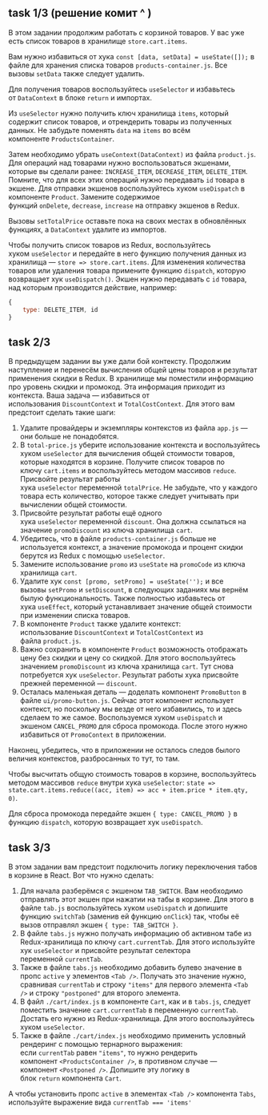 ## task 1/3 (решение комит ^ )

В этом задании продолжим работать с корзиной товаров. У вас уже есть список товаров в хранилище `store.cart.items`.

Вам нужно избавиться от хука `const [data, setData] = useState([]);` в файле для хранения списка товаров `products-container.js`. Все вызовы `setData` также следует удалить.

Для получения товаров воспользуйтесь `useSelector` и избавьтесь от `DataContext` в блоке `return` и импортах.

Из `useSelector` нужно получить ключ хранилища `items`, который содержит список товаров, и отрендерить товары из полученных данных. Не забудьте поменять `data` на `items` во всём компоненте `ProductsContainer`.

Затем необходимо убрать `useContext(DataContext)` из файла `product.js`. Для операций над товарами нужно воспользоваться экшенами, которые вы сделали ранее: `INCREASE_ITEM`, `DECREASE_ITEM`, `DELETE_ITEM`. Помните, что для всех этих операций нужно передавать `id` товара в экшене. Для отправки экшенов воспользуйтесь хуком `useDispatch` в компоненте `Product`. Замените содержимое функций `onDelete`, `decrease`, `increase` на отправку экшенов в Redux.

Вызовы `setTotalPrice` оставьте пока на своих местах в обновлённых функциях, а `DataContext` удалите из импортов.

Чтобы получить список товаров из Redux, воспользуйтесь хуком `useSelector` и передайте в него функцию получения данных из хранилища — `store => store.cart.items`. Для изменения количества товаров или удаления товара примените функцию `dispatch`, которую возвращает хук `useDispatch()`. Экшен нужно передавать с `id` товара, над которым производится действие, например:

```jsx
{
    type: DELETE_ITEM, id
}
```

## task 2/3

В предыдущем задании вы уже дали бой контексту. Продолжим наступление и перенесём вычисления общей цены товаров и результат применения скидки в Redux. В хранилище мы поместили информацию про уровень скидки и промокод. Эта информация приходит из контекста. Ваша задача — избавиться от использования `DiscountContext` и `TotalCostContext`. Для этого вам предстоит сделать такие шаги:

1. Удалите провайдеры и экземпляры контекстов из файла `app.js` — они больше не понадобятся.
2. В `total-price.js` уберите использование контекста и воспользуйтесь хуком `useSelector` для вычисления общей стоимости товаров, которые находятся в корзине. Получите список товаров по ключу `cart.items` и воспользуйтесь методом массивов `reduce`. Присвойте результат работы хука `useSelector` переменной `totalPrice`. Не забудьте, что у каждого товара есть количество, которое также следует учитывать при вычислении общей стоимости.
3. Присвойте результат работы ещё одного хука `useSelector` переменной `discount`. Она должна ссылаться на значение `promoDiscount` из ключа хранилища `cart`.
4. Убедитесь, что в файле `products-container.js` больше не используется контекст, а значение промокода и процент скидки берутся из Redux с помощью `useSelector`.
5. Замените использование `promo` из `useState` на `promoCode` из ключа хранилища `cart`.
6. Удалите хук `const [promo, setPromo] = useState('');` и все вызовы `setPromo` и `setDiscount`, в следующих заданиях мы вернём былую функциональность. Также полностью избавьтесь от хука `useEffect`, который устанавливает значение общей стоимости при изменении списка товаров.
7. В компоненте `Product` также удалите контекст: использование `DiscountContext` и `TotalCostContext` из файла `product.js`.
8. Важно сохранить в компоненте `Product` возможность отображать цену без скидки и цену со скидкой. Для этого воспользуйтесь значением `promoDiscount` из ключа хранилища `cart`. Тут снова потребуется хук `useSelector`. Результат работы хука присвойте прежней переменной — `discount`.
9. Осталась маленькая деталь — доделать компонент `PromoButton` в файле `ui/promo-button.js`. Сейчас этот компонент использует контекст, но поскольку мы везде от него избавились, то и здесь сделаем то же самое. Воспользуемся хуком `useDispatсh` и экшеном `CANCEL_PROMO` для сброса промокода. После этого нужно избавиться от `PromoContext` в приложении.

Наконец, убедитесь, что в приложении не осталось следов былого величия контекстов, разбросанных то тут, то там.

Чтобы высчитать общую стоимость товаров в корзине, воспользуйтесь методом массивов `reduce` внутри хука `useSelector`: `state => state.cart.items.reduce((acc, item) => acc + item.price * item.qty, 0)`.

Для сброса промокода передайте экшен `{ type: CANCEL_PROMO }` в функцию `dispatch`, которую возвращает хук `useDispatch`.

## task 3/3

В этом задании вам предстоит подключить логику переключения табов в корзине в React. Вот что нужно сделать:

1. Для начала разберёмся с экшеном `TAB_SWITCH`. Вам необходимо отправлять этот экшен при нажатии на табы в корзине. Для этого в файле `tab.js` воспользуйтесь хуком `useDispatch` и допишите функцию `switchTab` (заменив ей функцию `onClick`) так, чтобы её вызов отправлял экшен `{ type: TAB_SWITCH }`.
2. В файле `tabs.js` нужно получать информацию об активном табе из Redux-хранилища по ключу `cart.currentTab`. Для этого используйте хук `useSelector` и присвойте результат селектора переменной `currentTab`.
3. Также в файле `tabs.js` необходимо добавить булево значение в пропс `active` у элементов `<Tab />`. Получать это значение нужно, сравнивая `currentTab` и строку `"items"` для первого элемента `<Tab />` и строку `"postponed"` для второго элемента.
4. В файл `./cart/index.js` в компоненте `Cart`, как и в `tabs.js`, следует поместить значение `cart.currentTab` в переменную `currentTab`. Достать его нужно из Redux-хранилища. Для этого воспользуйтесь хуком `useSelector`.
5. Также в файле `./cart/index.js` необходимо применить условный рендеринг с помощью тернарного выражения: если `currentTab` равен `"items"`, то нужно рендерить компонент `<ProductsContainer />`, в противном случае — компонент `<Postponed />`. Допишите эту логику в блок `return` компонента `Cart`.

А чтобы установить пропс `active` в элементах `<Tab />` компонента `Tabs`, используйте выражение вида `currentTab === 'items'`
